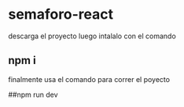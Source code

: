 # semaforo-react

descarga el proyecto luego intalalo con el comando 

## npm i

finalmente usa el comando para correr el poyecto

##npm run dev


